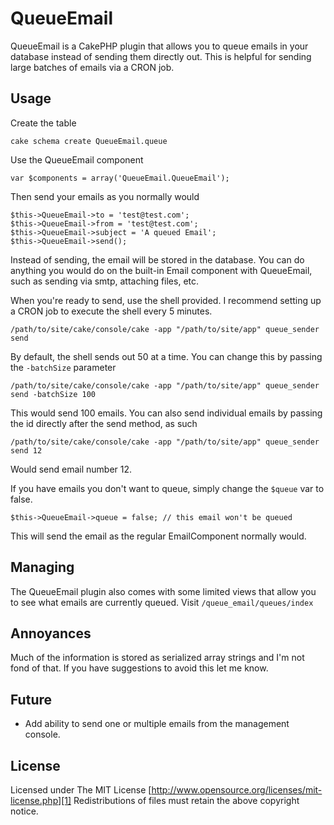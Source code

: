 # QueueEmail

QueueEmail is a CakePHP plugin that allows you to queue emails in your database
instead of sending them directly out. This is helpful for sending large batches
of emails via a CRON job.

## Usage

Create the table

    cake schema create QueueEmail.queue

Use the QueueEmail component

    var $components = array('QueueEmail.QueueEmail');

Then send your emails as you normally would

    $this->QueueEmail->to = 'test@test.com';
    $this->QueueEmail->from = 'test@test.com';
    $this->QueueEmail->subject = 'A queued Email';
    $this->QueueEmail->send();

Instead of sending, the email will be stored in the database. You can do anything
you would do on the built-in Email component with QueueEmail, such as sending
via smtp, attaching files, etc.

When you're ready to send, use the shell provided. I recommend setting up a CRON
job to execute the shell every 5 minutes.

    /path/to/site/cake/console/cake -app "/path/to/site/app" queue_sender send

By default, the shell sends out 50 at a time. You can change this by passing the
`-batchSize` parameter

    /path/to/site/cake/console/cake -app "/path/to/site/app" queue_sender send -batchSize 100

This would send 100 emails. You can also send individual emails by passing the
id directly after the send method, as such

    /path/to/site/cake/console/cake -app "/path/to/site/app" queue_sender send 12

Would send email number 12.

If you have emails you don't want to queue, simply change the `$queue` var to
false.

    $this->QueueEmail->queue = false; // this email won't be queued

This will send the email as the regular EmailComponent normally would.

## Managing

The QueueEmail plugin also comes with some limited views that allow you to see
what emails are currently queued. Visit `/queue_email/queues/index`

## Annoyances

Much of the information is stored as serialized array strings and I'm not fond
of that. If you have suggestions to avoid this let me know.

## Future

* Add ability to send one or multiple emails from the management console.

## License

Licensed under The MIT License
[http://www.opensource.org/licenses/mit-license.php][1]
Redistributions of files must retain the above copyright notice.

[1]: http://www.opensource.org/licenses/mit-license.php